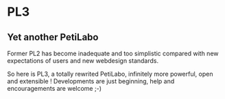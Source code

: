 # PL3
## Yet another PetiLabo
Former PL2 has become inadequate and too simplistic compared with new expectations of users and new webdesign standards.

So here is PL3, a totally rewrited PetiLabo, infinitely more powerful, open and extensible !
Developments are just beginning, help and encouragements are welcome ;-)
